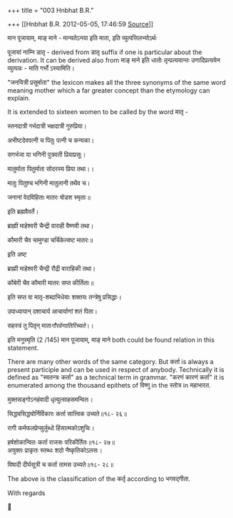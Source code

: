 +++
title = "003 Hnbhat B.R."

+++
[[Hnbhat B.R.	2012-05-05, 17:46:59 [Source](https://groups.google.com/g/samskrita/c/8Mgh43O9Pco)]]



मान पूजायाम्, माङ् माने - मान्यतेऽनया इति माता, इति व्युत्पत्तिलभ्योऽर्थः

पूजायां नाम्नि डातृ - derived from डातृ suffix if one is particular about the derivation. It can be derived also from माङ् माने इति धातोः तृन्प्रत्ययान्तः उणादिप्रत्ययेन व्युत्पन्नः - माति गर्भो ऽस्यामिति।

"जनयित्री प्रसूर्माता" the lexicon makes all the three synonyms of the same word meaning mother which a far greater concept than the etymology can explain.

  

It is extended to sixteen women to be called by the word मातृ -

  

स्तनदात्री गर्भदात्री भक्षदात्री गुरुप्रिया।

अभीष्टदेवपत्नी च पितुः पत्नी च कन्यका।

सगर्भजा या भगिनी पुत्रवती प्रियाप्रसूः।

मातुर्माता पितुर्माता सोदरस्य प्रिया तथा।।

मातुः पितुश्च भगिनी मातुलानी तथैव च।

जनानां वेदविहिताः मातरः षोडश स्मृताः॥

  

इति ब्रह्मवैवर्ते।

  

ब्राह्मी माहेश्वरी चैन्द्री वाराही वैष्णवी तथा।

कौमारी चैव चामुण्डा चर्चिकेत्यष्ट मातरः॥



इति अष्ट

  

ब्राह्मी माहेश्वरी चैन्द्री रौद्री वाराहिकी तथा।

कौबेरी चैव कौमारी मातरः सप्त कीर्तिताः॥

  

इति सप्त वा मातृ-शब्दाभिधेयाः शक्तयः तन्त्रेषु प्रसिद्धाः।

  

उपाध्यायान् दशाचार्य आचार्याणां शतं पिता।

सहस्त्रं तु पितृन् माता*गौरवेणातिरिच्यते*।।

इति मनुस्मृति (2 /145) मान पूजायाम्, माङ् माने both could be found relation in this statement.

  

There are many other words of the same category. But कर्ता is always a present participle and can be used in respect of anybody. Technically it is defined as "स्वतन्त्रः कर्ता" as a technical term in grammar. "करणं कारणं कर्ता" it is enumerated among the thousand epithets of विष्णु in the स्तोत्र in महाभारत.

  
मुक्तसङ्गोऽनहंवादी धृत्युत्साहसमन्वितः।

सिद्ध्यसिद्ध्योर्निर्विकारः कर्ता सात्त्विक उच्यते॥१८- २६॥

रागी कर्मफलप्रेप्सुर्लुब्धो हिंसात्मकोऽशुचिः।

हर्षशोकान्वितः कर्ता राजसः परिकीर्तितः॥१८- २७॥  
अयुक्तः प्राकृतः स्तब्धः शठो नैष्कृतिकोऽलसः।

विषादी दीर्घसूत्री च कर्ता तामस उच्यते॥१८- २८॥

  

The above is the classification of the कर्तृ according to भगवद्गीता.

  

With regards



